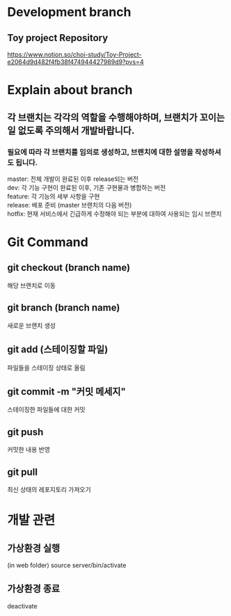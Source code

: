 # Development branch
## Toy project Repository   
https://www.notion.so/choi-study/Toy-Project-e2064d9d482f4fb38f474944427989d9?pvs=4   

# Explain about branch
## 각 브랜치는 각각의 역할을 수행해야하며, 브랜치가 꼬이는 일 없도록 주의해서 개발바랍니다.
### 필요에 따라 각 브랜치를 임의로 생성하고, 브랜치에 대한 설명을 작성하셔도 됩니다.
master: 전체 개발이 완료된 이후 release되는 버전   
dev: 각 기능 구현이 완료된 이후, 기존 구현물과 병합하는 버전   
feature: 각 기능의 세부 사항을 구현   
release: 배포 준비 (master 브랜치의 다음 버전)   
hotfix: 현재 서비스에서 긴급하게 수정해야 되는 부분에 대하여 사용되는 임시 브랜치   

# Git Command
## git checkout (branch name)
해당 브랜치로 이동   

## git branch (branch name)
새로운 브랜치 생성

## git add (스테이징할 파일)
파일들을 스테이징 상태로 올림

## git commit -m "커밋 메세지"
스테이징한 파일들에 대한 커밋

## git push
커밋한 내용 반영

## git pull
최신 상태의 레포지토리 가져오기

# 개발 관련
## 가상환경 실행
(in web folder) source server/bin/activate

## 가상환경 종료
deactivate